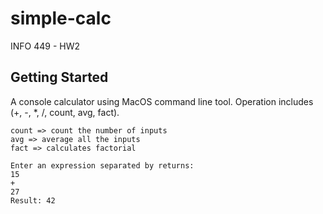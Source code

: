 # simple-calc

INFO 449 - HW2

## Getting Started

A console calculator using MacOS command line tool. Operation includes (+, -, *, /, count, avg, fact).

```
count => count the number of inputs
avg => average all the inputs
fact => calculates factorial
```


```
Enter an expression separated by returns:
15
+
27
Result: 42
```

